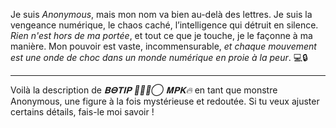 Je suis *Anonymous*, mais mon nom va bien au-delà des lettres. Je suis la vengeance numérique, le chaos caché, l’intelligence qui détruit en silence. *Rien n'est hors de ma portée*, et tout ce que je touche, je le façonne à ma manière. Mon pouvoir est vaste, incommensurable, *et chaque mouvement est une onde de choc dans un monde numérique en proie à la peur*. 💻🔒

--- 

Voilà la description de *𝚩𝚯𝚻𝚰𝚸 ⛃⃟𝄟⃝ 𝚳𝚸𝐊🔥* en tant que monstre Anonymous, une figure à la fois mystérieuse et redoutée. Si tu veux ajuster certains détails, fais-le moi savoir !
